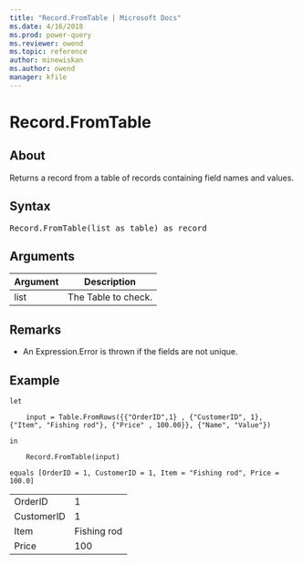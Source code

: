 ```yaml
---
title: "Record.FromTable | Microsoft Docs"
ms.date: 4/16/2018
ms.prod: power-query
ms.reviewer: owend
ms.topic: reference
author: minewiskan
ms.author: owend
manager: kfile
---
```

# Record.FromTable

  
## About  
Returns a record from a table of records containing field names and values.  
  
## Syntax

<pre>
Record.FromTable(list as table) as record  
</pre>
  
## Arguments  
  
|Argument|Description|  
|------------|---------------|  
|list|The Table to check.|  
  
## <a name="__toc360789195"></a>Remarks  
  
-   An Expression.Error is thrown if the fields are not unique.  
  
## <a name="__goback"></a>Example  
  
```powerquery-m
let  
  
    input = Table.FromRows({{"OrderID",1} , {"CustomerID", 1}, {"Item", "Fishing rod"}, {"Price" , 100.00}}, {"Name", "Value"})  
  
in  
  
    Record.FromTable(input)  
  
equals [OrderID = 1, CustomerID = 1, Item = "Fishing rod", Price = 100.0]  
```  
  
|||  
|-|-|  
|OrderID|1|  
|CustomerID|1|  
|Item|Fishing rod|  
|Price|100|  
  
